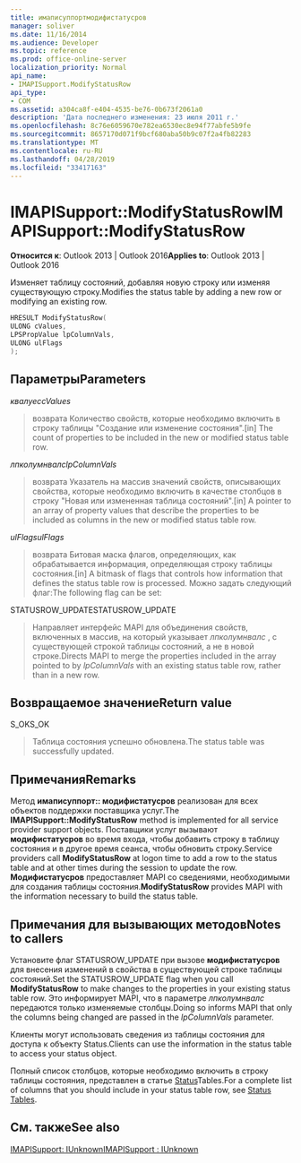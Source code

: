 ```yaml
---
title: имаписуппортмодифистатусров
manager: soliver
ms.date: 11/16/2014
ms.audience: Developer
ms.topic: reference
ms.prod: office-online-server
localization_priority: Normal
api_name:
- IMAPISupport.ModifyStatusRow
api_type:
- COM
ms.assetid: a304ca8f-e404-4535-be76-0b673f2061a0
description: 'Дата последнего изменения: 23 июля 2011 г.'
ms.openlocfilehash: 8c76e6059670e782ea6530ec8e94f77abfe5b9fe
ms.sourcegitcommit: 8657170d071f9bcf680aba50b9c07f2a4fb82283
ms.translationtype: MT
ms.contentlocale: ru-RU
ms.lasthandoff: 04/28/2019
ms.locfileid: "33417163"
---
```

# <a name="imapisupportmodifystatusrow"></a><span data-ttu-id="92f25-103">IMAPISupport::ModifyStatusRow</span><span class="sxs-lookup"><span data-stu-id="92f25-103">IMAPISupport::ModifyStatusRow</span></span>

  
  
<span data-ttu-id="92f25-104">**Относится к**: Outlook 2013 | Outlook 2016</span><span class="sxs-lookup"><span data-stu-id="92f25-104">**Applies to**: Outlook 2013 | Outlook 2016</span></span> 
  
<span data-ttu-id="92f25-105">Изменяет таблицу состояний, добавляя новую строку или изменяя существующую строку.</span><span class="sxs-lookup"><span data-stu-id="92f25-105">Modifies the status table by adding a new row or modifying an existing row.</span></span>
  
```cpp
HRESULT ModifyStatusRow(
ULONG cValues,
LPSPropValue lpColumnVals,
ULONG ulFlags
);
```

## <a name="parameters"></a><span data-ttu-id="92f25-106">Параметры</span><span class="sxs-lookup"><span data-stu-id="92f25-106">Parameters</span></span>

 <span data-ttu-id="92f25-107">_квалуес_</span><span class="sxs-lookup"><span data-stu-id="92f25-107">_cValues_</span></span>
  
> <span data-ttu-id="92f25-108">возврата Количество свойств, которые необходимо включить в строку таблицы "Создание или изменение состояния".</span><span class="sxs-lookup"><span data-stu-id="92f25-108">[in] The count of properties to be included in the new or modified status table row.</span></span> 
    
 <span data-ttu-id="92f25-109">_лпколумнвалс_</span><span class="sxs-lookup"><span data-stu-id="92f25-109">_lpColumnVals_</span></span>
  
> <span data-ttu-id="92f25-110">возврата Указатель на массив значений свойств, описывающих свойства, которые необходимо включить в качестве столбцов в строку "Новая или измененная таблица состояний".</span><span class="sxs-lookup"><span data-stu-id="92f25-110">[in] A pointer to an array of property values that describe the properties to be included as columns in the new or modified status table row.</span></span>
    
 <span data-ttu-id="92f25-111">_ulFlags_</span><span class="sxs-lookup"><span data-stu-id="92f25-111">_ulFlags_</span></span>
  
> <span data-ttu-id="92f25-112">возврата Битовая маска флагов, определяющих, как обрабатывается информация, определяющая строку таблицы состояния.</span><span class="sxs-lookup"><span data-stu-id="92f25-112">[in] A bitmask of flags that controls how information that defines the status table row is processed.</span></span> <span data-ttu-id="92f25-113">Можно задать следующий флаг:</span><span class="sxs-lookup"><span data-stu-id="92f25-113">The following flag can be set:</span></span>
    
<span data-ttu-id="92f25-114">STATUSROW_UPDATE</span><span class="sxs-lookup"><span data-stu-id="92f25-114">STATUSROW_UPDATE</span></span> 
  
> <span data-ttu-id="92f25-115">Направляет интерфейс MAPI для объединения свойств, включенных в массив, на который указывает _лпколумнвалс_ , с существующей строкой таблицы состояний, а не в новой строке.</span><span class="sxs-lookup"><span data-stu-id="92f25-115">Directs MAPI to merge the properties included in the array pointed to by  _lpColumnVals_ with an existing status table row, rather than in a new row.</span></span> 
    
## <a name="return-value"></a><span data-ttu-id="92f25-116">Возвращаемое значение</span><span class="sxs-lookup"><span data-stu-id="92f25-116">Return value</span></span>

<span data-ttu-id="92f25-117">S_OK</span><span class="sxs-lookup"><span data-stu-id="92f25-117">S_OK</span></span> 
  
> <span data-ttu-id="92f25-118">Таблица состояния успешно обновлена.</span><span class="sxs-lookup"><span data-stu-id="92f25-118">The status table was successfully updated.</span></span>
    
## <a name="remarks"></a><span data-ttu-id="92f25-119">Примечания</span><span class="sxs-lookup"><span data-stu-id="92f25-119">Remarks</span></span>

<span data-ttu-id="92f25-120">Метод **имаписуппорт:: модифистатусров** реализован для всех объектов поддержки поставщика услуг.</span><span class="sxs-lookup"><span data-stu-id="92f25-120">The **IMAPISupport::ModifyStatusRow** method is implemented for all service provider support objects.</span></span> <span data-ttu-id="92f25-121">Поставщики услуг вызывают **модифистатусров** во время входа, чтобы добавить строку в таблицу состояния и в другое время сеанса, чтобы обновить строку.</span><span class="sxs-lookup"><span data-stu-id="92f25-121">Service providers call **ModifyStatusRow** at logon time to add a row to the status table and at other times during the session to update the row.</span></span> <span data-ttu-id="92f25-122">**Модифистатусров** предоставляет MAPI со сведениями, необходимыми для создания таблицы состояния.</span><span class="sxs-lookup"><span data-stu-id="92f25-122">**ModifyStatusRow** provides MAPI with the information necessary to build the status table.</span></span> 
  
## <a name="notes-to-callers"></a><span data-ttu-id="92f25-123">Примечания для вызывающих методов</span><span class="sxs-lookup"><span data-stu-id="92f25-123">Notes to callers</span></span>

<span data-ttu-id="92f25-124">Установите флаг STATUSROW_UPDATE при вызове **модифистатусров** для внесения изменений в свойства в существующей строке таблицы состояний.</span><span class="sxs-lookup"><span data-stu-id="92f25-124">Set the STATUSROW_UPDATE flag when you call **ModifyStatusRow** to make changes to the properties in your existing status table row.</span></span> <span data-ttu-id="92f25-125">Это информирует MAPI, что в параметре _лпколумнвалс_ передаются только изменяемые столбцы.</span><span class="sxs-lookup"><span data-stu-id="92f25-125">Doing so informs MAPI that only the columns being changed are passed in the  _lpColumnVals_ parameter.</span></span> 
  
<span data-ttu-id="92f25-126">Клиенты могут использовать сведения из таблицы состояния для доступа к объекту Status.</span><span class="sxs-lookup"><span data-stu-id="92f25-126">Clients can use the information in the status table to access your status object.</span></span> 
  
<span data-ttu-id="92f25-127">Полный список столбцов, которые необходимо включить в строку таблицы состояния, представлен в статье [Status](status-tables.md)Tables.</span><span class="sxs-lookup"><span data-stu-id="92f25-127">For a complete list of columns that you should include in your status table row, see [Status Tables](status-tables.md).</span></span>
  
## <a name="see-also"></a><span data-ttu-id="92f25-128">См. также</span><span class="sxs-lookup"><span data-stu-id="92f25-128">See also</span></span>



[<span data-ttu-id="92f25-129">IMAPISupport: IUnknown</span><span class="sxs-lookup"><span data-stu-id="92f25-129">IMAPISupport : IUnknown</span></span>](imapisupportiunknown.md)

